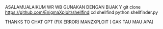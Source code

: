 ASALAMUALAIKUM WR WB 
GUNAKAN DENGAN BIJAK Y
git clone https://github.com/EnigmaXploit/shellfind
cd shellfind
python shellfinder.py

THANKS TO
CHAT GPT (FIX ERROR)
MANZXPLOIT ( GAK TAU MAU APA)


